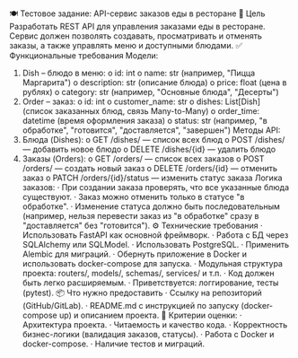 🍽️ Тестовое задание: API-сервис заказов еды в ресторане
📌 Цель
Разработать REST API для управления заказами еды в ресторане. Сервис должен позволять создавать, просматривать и отменять заказы, а также управлять меню и доступными блюдами.
✅ Функциональные требования
Модели:
1.	Dish – блюдо в меню:
o   id: int
o   name: str (например, "Пицца Маргарита")
o   description: str (описание блюда)
o   price: float (цена в рублях)
o   category: str (например, "Основные блюда", "Десерты")
2.	Order – заказ:
o   id: int
o   customer_name: str
o   dishes: List[Dish] (список заказанных блюд, связь Many-to-Many)
o   order_time: datetime (время оформления заказа)
o   status: str (например, "в обработке", "готовится", "доставляется", "завершен")
Методы API:
1.	Блюда (Dishes):
o   GET /dishes/ — список всех блюд
o   POST /dishes/ — добавить новое блюдо
o   DELETE /dishes/{id} — удалить блюдо
2.	Заказы (Orders):
o   GET /orders/ — список всех заказов
o   POST /orders/ — создать новый заказ
o   DELETE /orders/{id} — отменить заказ
o   PATCH /orders/{id}/status — изменить статус заказа
Логика заказов:
·   	При создании заказа проверять, что все указанные блюда существуют.
·   	Заказ можно отменить только в статусе "в обработке".
·   	Изменение статуса должно быть последовательным (например, нельзя перевести заказ из "в обработке" сразу в "доставляется" без "готовится").
⚙️ Технические требования
·   	Использовать FastAPI как основной фреймворк.
·   	Работа с БД через SQLAlchemy или SQLModel.
·   	Использовать PostgreSQL.
·   	Применить Alembic для миграций.
·   	Обернуть приложение в Docker и использовать docker-compose для запуска.
·   	Модульная структура проекта: routers/, models/, schemas/, services/  и т.п.
·   	Код должен быть легко расширяемым.
·   	Приветствуется: логгирование, тесты (pytest).
📦 Что нужно предоставить
·   	Ссылку на репозиторий (GitHub/GitLab).
·   	README.md с инструкцией по запуску (docker-compose up) и описанием проекта.
🧠 Критерии оценки:
·   	Архитектура проекта.
·   	Читаемость и качество кода.
·   	Корректность бизнес-логики (валидация заказов, статусы).
·   	Работа с Docker и docker-compose.
·   	Наличие тестов и миграций.
